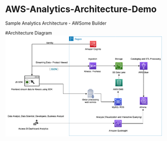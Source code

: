 # AWS-Analytics-Architecture-Demo
Sample Analytics Architecture - AWSome Builder

#Architecture Diagram
![Architecture Diagram](https://raw.githubusercontent.com/darshitvvora/AWS-Analytics-Architecture-Demo/master/docs/Analytics.png)
